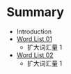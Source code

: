 # Summary

* Introduction
* [Word List 01](word_list_01.md)
   * 扩大词汇量 1
* [Word List 02](word_list_02.md)
   * 扩大词汇量 1

